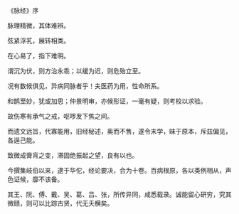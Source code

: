 《脉经》序

脉理精微，其体难辨。

弦紧浮芤，展转相类。

在心易了，指下难明。

谓沉为伏，则方治永乖；以缓为迟，则危殆立至。

况有数候俱见，异病同脉者乎！夫医药为用，性命所系。

和鹊至妙，犹或加思；仲景明审，亦候形证，一毫有疑，则考校以求验。

故伤寒有承气之戒，呕哕发下焦之间。

而遗文远旨，代寡能用，旧经秘述，奥而不售，遂令末学，昧于原本，斥兹偏见，各逞己能。

致微成膏肓之变，滞固绝振起之望，良有以也。

今撰集岐伯以来，逮于华佗，经论要决，合为十卷。百病根原，各以类例相从，声色证候，靡不该备。

其王、阮、傅、戴、吴、葛、吕、张，所传异同，咸悉载录。诚能留心研穷，究其微赜，则可以比踪古贤，代无夭横矣。

